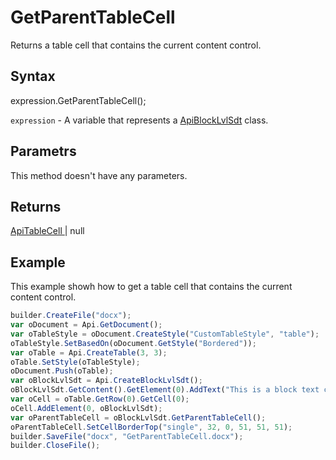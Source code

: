 # GetParentTableCell

Returns a table cell that contains the current content control.

## Syntax

expression.GetParentTableCell();

`expression` - A variable that represents a [ApiBlockLvlSdt](../ApiBlockLvlSdt.md) class.

## Parametrs

This method doesn't have any parameters.

## Returns

[ApiTableCell ](../../ApiTableCell/ApiTableCell.md) &#124; null

## Example

This example showh how to get a table cell that contains the current content control.

```javascript
builder.CreateFile("docx");
var oDocument = Api.GetDocument();
var oTableStyle = oDocument.CreateStyle("CustomTableStyle", "table");
oTableStyle.SetBasedOn(oDocument.GetStyle("Bordered"));
var oTable = Api.CreateTable(3, 3);
oTable.SetStyle(oTableStyle);
oDocument.Push(oTable);
var oBlockLvlSdt = Api.CreateBlockLvlSdt();
oBlockLvlSdt.GetContent().GetElement(0).AddText("This is a block text content control.");
var oCell = oTable.GetRow(0).GetCell(0);
oCell.AddElement(0, oBlockLvlSdt);
var oParentTableCell = oBlockLvlSdt.GetParentTableCell();
oParentTableCell.SetCellBorderTop("single", 32, 0, 51, 51, 51);
builder.SaveFile("docx", "GetParentTableCell.docx");
builder.CloseFile();
```